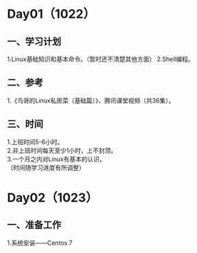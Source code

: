 
# Day01（1022）  
## 一、学习计划  
1.Linux基础知识和基本命令。（暂时还不清楚其他方面）
2.Shell编程。
## 二、参考
1.《鸟哥的Linux私房菜（基础篇）》、腾讯课堂视频（共36集）。
## 三、时间
1.上班时间5-6小时。  
2.非上班时间每天至少1小时，上不封顶。  
3.一个月之内对Linux有基本的认识。  
（时间随学习进度有所调整）  

# Day02（1023）
## 一、准备工作
1.系统安装——Centos 7




